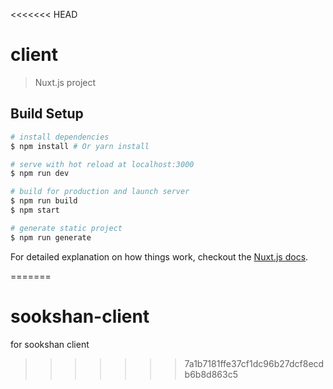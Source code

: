 <<<<<<< HEAD
# client

> Nuxt.js project

## Build Setup

``` bash
# install dependencies
$ npm install # Or yarn install

# serve with hot reload at localhost:3000
$ npm run dev

# build for production and launch server
$ npm run build
$ npm start

# generate static project
$ npm run generate
```

For detailed explanation on how things work, checkout the [Nuxt.js docs](https://github.com/nuxt/nuxt.js).

=======
# sookshan-client
for sookshan client
>>>>>>> 7a1b7181ffe37cf1dc96b27dcf8ecdb6b8d863c5
